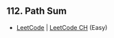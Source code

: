 ## 112. Path Sum

-  [LeetCode](https://leetcode.com/problems/path-sum/) | [LeetCode CH](https://leetcode.cn/problems/path-sum/) (Easy)
